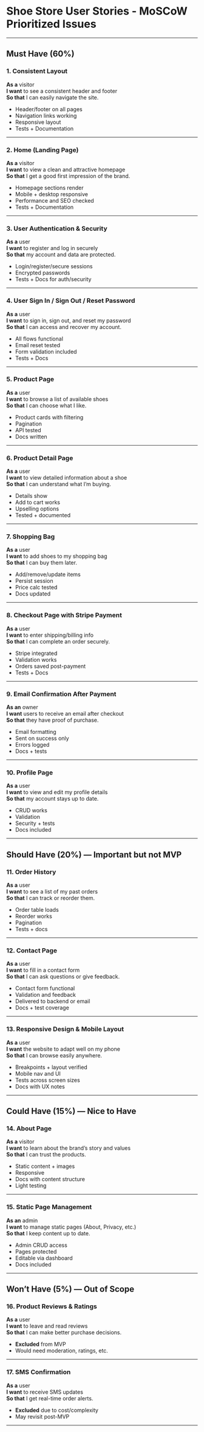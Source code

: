 # Shoe Store User Stories - MoSCoW Prioritized Issues

---

## Must Have (60%)

### 1. Consistent Layout  
**As a** visitor  
**I want** to see a consistent header and footer  
**So that** I can easily navigate the site.

- Header/footer on all pages  
- Navigation links working  
- Responsive layout  
- Tests + Documentation  

---

### 2. Home (Landing Page)  
**As a** visitor  
**I want** to view a clean and attractive homepage  
**So that** I get a good first impression of the brand.

- Homepage sections render  
- Mobile + desktop responsive  
- Performance and SEO checked  
- Tests + Documentation  

---

### 3. User Authentication & Security  
**As a** user  
**I want** to register and log in securely  
**So that** my account and data are protected.

- Login/register/secure sessions  
- Encrypted passwords  
- Tests + Docs for auth/security

---

### 4. User Sign In / Sign Out / Reset Password  
**As a** user  
**I want** to sign in, sign out, and reset my password  
**So that** I can access and recover my account.

- All flows functional  
- Email reset tested  
- Form validation included  
- Tests + Docs  

---

### 5. Product Page  
**As a** user  
**I want** to browse a list of available shoes  
**So that** I can choose what I like.

- Product cards with filtering  
- Pagination  
- API tested  
- Docs written  

---

### 6. Product Detail Page  
**As a** user  
**I want** to view detailed information about a shoe  
**So that** I can understand what I’m buying.

- Details show  
- Add to cart works  
- Upselling options  
- Tested + documented  

---

### 7. Shopping Bag  
**As a** user  
**I want** to add shoes to my shopping bag  
**So that** I can buy them later.

- Add/remove/update items  
- Persist session  
- Price calc tested  
- Docs updated  

---

### 8. Checkout Page with Stripe Payment  
**As a** user  
**I want** to enter shipping/billing info  
**So that** I can complete an order securely.

- Stripe integrated  
- Validation works  
- Orders saved post-payment  
- Tests + Docs  

---

### 9. Email Confirmation After Payment  
**As an** owner  
**I want** users to receive an email after checkout  
**So that** they have proof of purchase.

- Email formatting  
- Sent on success only  
- Errors logged  
- Docs + tests  

---

### 10. Profile Page  
**As a** user  
**I want** to view and edit my profile details  
**So that** my account stays up to date.

- CRUD works  
- Validation  
- Security + tests  
- Docs included  

---

## Should Have (20%) — Important but not MVP

### 11. Order History  
**As a** user  
**I want** to see a list of my past orders  
**So that** I can track or reorder them.

- Order table loads  
- Reorder works  
- Pagination  
- Tests + docs  

---

### 12. Contact Page  
**As a** user  
**I want** to fill in a contact form  
**So that** I can ask questions or give feedback.

- Contact form functional  
- Validation and feedback  
- Delivered to backend or email  
- Docs + test coverage  

---

### 13. Responsive Design & Mobile Layout  
**As a** user  
**I want** the website to adapt well on my phone  
**So that** I can browse easily anywhere.

- Breakpoints + layout verified  
- Mobile nav and UI  
- Tests across screen sizes  
- Docs with UX notes  

---

## Could Have (15%) — Nice to Have

### 14. About Page  
**As a** visitor  
**I want** to learn about the brand’s story and values  
**So that** I can trust the products.

- Static content + images  
- Responsive  
- Docs with content structure  
- Light testing  

---

### 15. Static Page Management  
**As an** admin  
**I want** to manage static pages (About, Privacy, etc.)  
**So that** I keep content up to date.

- Admin CRUD access  
- Pages protected  
- Editable via dashboard  
- Docs included  

---

## Won’t Have (5%) — Out of Scope

### 16. Product Reviews & Ratings  
**As a** user  
**I want** to leave and read reviews  
**So that** I can make better purchase decisions.

- **Excluded** from MVP  
- Would need moderation, ratings, etc.  

---

### 17. SMS Confirmation  
**As a** user  
**I want** to receive SMS updates  
**So that** I get real-time order alerts.

- **Excluded** due to cost/complexity  
- May revisit post-MVP  

---
